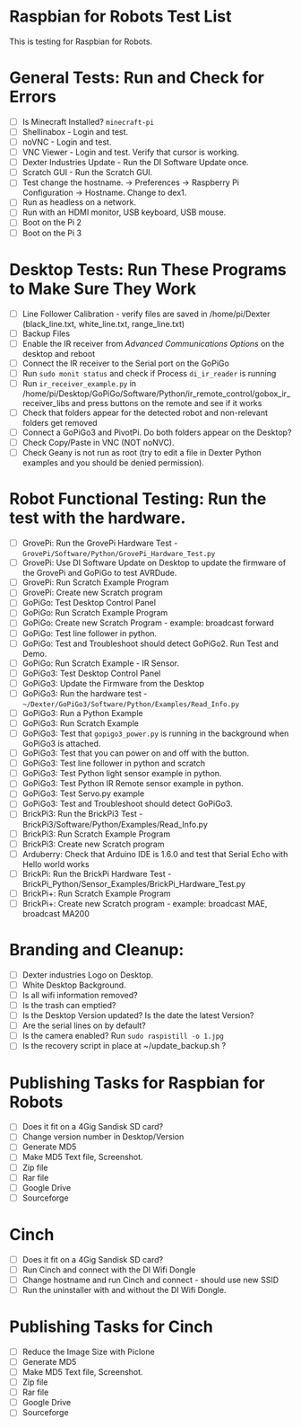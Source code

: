 # Raspbian for Robots Test List

This is testing for Raspbian for Robots.

General Tests:  Run and Check for Errors
=====================================
- [ ] Is Minecraft Installed?  `minecraft-pi`
- [ ] Shellinabox - Login and test. 
- [ ] noVNC - Login and test.
- [ ] VNC Viewer - Login and test. Verify that cursor is working.
- [ ] Dexter Industries Update - Run the DI Software Update once.
- [ ] Scratch GUI - Run the Scratch GUI.
- [ ] Test change the hostname. -> Preferences -> Raspberry Pi Configuration -> Hostname.  Change to dex1.
- [ ] Run as headless on a network.
- [ ] Run with an HDMI monitor, USB keyboard, USB mouse.
- [ ] Boot on the Pi 2
- [ ] Boot on the Pi 3

Desktop Tests:  Run These Programs to Make Sure They Work
=====================================
- [ ] Line Follower Calibration - verify files are saved in /home/pi/Dexter (black_line.txt, white_line.txt, range_line.txt)
- [ ] Backup Files
- [ ] Enable the IR receiver from *Advanced Communications Options* on the desktop and reboot
- [ ] Connect the IR receiver to the Serial port on the GoPiGo
- [ ] Run `sudo monit status` and check if Process `di_ir_reader` is running
- [ ] Run `ir_receiver_example.py` in /home/pi/Desktop/GoPiGo/Software/Python/ir_remote_control/gobox_ir_receiver_libs and press buttons on the remote and see if it works
- [ ] Check that folders appear for the detected robot and non-relevant folders get removed
- [ ] Connect a GoPiGo3 and PivotPi.  Do both folders appear on the Desktop?
- [ ] Check Copy/Paste in VNC (NOT noNVC).
- [ ] Check Geany is not run as root (try to edit a file in Dexter Python examples and you should be denied permission).

Robot Functional Testing:  Run the test with the hardware.
=====================================
- [ ] GrovePi: Run the GrovePi Hardware Test - `GrovePi/Software/Python/GrovePi_Hardware_Test.py`
- [ ] GrovePi: Use DI Software Update on Desktop to update the firmware of the GrovePi and GoPiGo to test AVRDude.
- [ ] GrovePi: Run Scratch Example Program
- [ ] GrovePi: Create new Scratch program
- [ ] GoPiGo: Test Desktop Control Panel
- [ ] GoPiGo: Run Scratch Example Program
- [ ] GoPiGo: Create new Scratch Program - example: broadcast forward
- [ ] GoPiGo: Test line follower in python.
- [ ] GoPiGo: Test and Troubleshoot should detect GoPiGo2.  Run Test and Demo.
- [ ] GoPiGo: Run Scratch Example - IR Sensor.
- [ ] GoPiGo3: Test Desktop Control Panel
- [ ] GoPiGo3: Update the Firmware from the Desktop
- [ ] GoPiGo3: Run the hardware test - `~/Dexter/GoPiGo3/Software/Python/Examples/Read_Info.py`
- [ ] GoPiGo3: Run a Python Example
- [ ] GoPiGo3: Run Scratch Example
- [ ] GoPiGo3: Test that `gopigo3_power.py` is running in the background when GoPiGo3 is attached.
- [ ] GoPiGo3: Test that you can power on and off with the button.
- [ ] GoPiGo3: Test line follower in python and scratch
- [ ] GoPiGo3: Test Python light sensor example in python.
- [ ] GoPiGo3: Test Python IR Remote sensor example in python.
- [ ] GoPiGo3: Test Servo.py example
- [ ] GoPiGo3: Test and Troubleshoot should detect GoPiGo3.
- [ ] BrickPi3: Run the BrickPi3 Test - BrickPi3/Software/Python/Examples/Read_Info.py
- [ ] BrickPi3: Run Scratch Example Program
- [ ] BrickPi3: Create new Scratch program
- [ ] Arduberry: Check that Arduino IDE is 1.6.0 and test that Serial Echo with Hello world works
- [ ] BrickPi: Run the BrickPi Hardware Test - BrickPi_Python/Sensor_Examples/BrickPi_Hardware_Test.py
- [ ] BrickPi+: Run Scratch Example Program
- [ ] BrickPi+: Create new Scratch program - example: broadcast MAE, broadcast MA200

Branding and Cleanup:
=====================================
- [ ] Dexter industries Logo on Desktop.
- [ ] White Desktop Background.
- [ ] Is all wifi information removed?
- [ ] Is the trash can emptied?
- [ ] Is the Desktop Version updated?  Is the date the latest Version?
- [ ] Are the serial lines on by default?
- [ ] Is the camera enabled?  Run `sudo raspistill -o 1.jpg`
- [ ] Is the recovery script in place at ~/update_backup.sh ?

Publishing Tasks for Raspbian for Robots
=====================================
- [ ] Does it fit on a 4Gig Sandisk SD card? 
- [ ] Change version number in Desktop/Version
- [ ] Generate MD5
- [ ] Make MD5 Text file, Screenshot.
- [ ] Zip file
- [ ] Rar file
- [ ] Google Drive
- [ ] Sourceforge

Cinch
=====================================
- [ ] Does it fit on a 4Gig Sandisk SD card?  
- [ ] Run Cinch and connect with the DI Wifi Dongle
- [ ] Change hostname and run Cinch and connect - should use new SSID
- [ ] Run the uninstaller with and without the DI Wifi Dongle.

Publishing Tasks for Cinch
=====================================
- [ ] Reduce the Image Size with Piclone
- [ ] Generate MD5
- [ ] Make MD5 Text file, Screenshot.
- [ ] Zip file
- [ ] Rar file
- [ ] Google Drive
- [ ] Sourceforge
